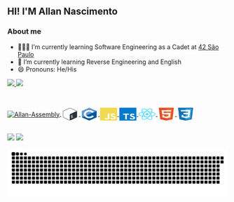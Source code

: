 ## HI! I'M Allan Nascimento

### About me
- 🧙🏻‍♂️ I’m currently learning Software Engineering as a Cadet at [42 São Paulo](https://www.42sp.org.br/)
- 🌱 I’m currently learning Reverse Engineering and English 
- 😄 Pronouns: He/His

<div>
  <a href="https://github.com/Alcristi">
  <img height="180em" src="https://github-readme-stats.vercel.app/api?username=Alcristi&show_icons=true&theme=dark&include_all_commits=true&count_private=true"/>
  <img height="180em" src="https://github-readme-stats.vercel.app/api/top-langs/?username=Alcristi&layout=compact&langs_count=7&theme=dark"/>
</div>
  
  ##
  
<div style="display: inline_block"><br>
  <img align="center" alt="Allan-Assembly" height="30" width="40" src="https://hackr.io/tutorials/assembly-language/logo-assembly-language.svg?ver=1603208610">
  <img align="center" alt="Allan-bash" height="30" width="40" src="https://raw.githubusercontent.com/devicons/devicon/master/icons/bash/bash-original.svg">
  <img align="center" alt="Allan-C" height="30" width="40" src="https://raw.githubusercontent.com/devicons/devicon/master/icons/c/c-original.svg"> 
  <img align="center" alt="Allan-Js" height="30" width="40" src="https://raw.githubusercontent.com/devicons/devicon/master/icons/javascript/javascript-plain.svg">
  <img align="center" alt="Allan-Ts" height="30" width="40" src="https://raw.githubusercontent.com/devicons/devicon/master/icons/typescript/typescript-plain.svg">
  <img align="center" alt="Allan-React" height="30" width="40" src="https://raw.githubusercontent.com/devicons/devicon/master/icons/react/react-original.svg">
  <img align="center" alt="Allan-HTML" height="30" width="40" src="https://raw.githubusercontent.com/devicons/devicon/master/icons/html5/html5-original.svg">
  <img align="center" alt="Allan-CSS" height="30" width="40" src="https://raw.githubusercontent.com/devicons/devicon/master/icons/css3/css3-original.svg">
</div>
  
 ##
 
<div> 
  <a href = "mailto:alcristi.sto@gmail.com"><img src="https://img.shields.io/badge/-Gmail-%23333?style=for-the-badge&logo=gmail&logoColor=white" target="_blank"></a>
  <a href="" target="_blank"><img src="https://img.shields.io/badge/-LinkedIn-%230077B5?style=for-the-badge&logo=linkedin&logoColor=white" target="_blank"></a> 
 
  ![Snake animation](https://github.com/Alcristi/Alcristi/blob/output/github-contribution-grid-snake.svg)
 
</div>
